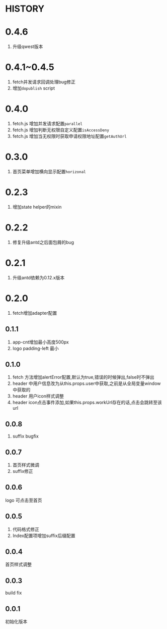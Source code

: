 # HISTORY
# 0.4.6
1. 升级qwest版本

# 0.4.1~0.4.5
1. fetch并发请求回调处理bug修正
2. 增加`dopublish` script

# 0.4.0
1. fetch.js 增加并发请求配置`parallel`
2. fetch.js 增加判断无权限自定义配置`isAccessDeny`
3. fetch.js 增加当无权限时获取申请权限地址配置`getAuthUrl`

# 0.3.0
1. 首页菜单增加横向显示配置`horizonal`

# 0.2.3
1. 增加state helper的mixin

# 0.2.2
1. 修复升级antd之后面包屑的bug

# 0.2.1
1. 升级antd依赖为0.12.x版本

# 0.2.0
1. fetch增加adapter配置

## 0.1.1
1. app-cnt增加最小高度500px
2. logo padding-left 最小

## 0.1.0
1. fetch 方法增加alertError配置,默认为true,错误的时候弹出,false时不弹出
2. header 中用户信息改为从this.props.user中获取,之前是从全局变量window中获取的
3. header 用户icon样式调整
4. header icon点击事件添加,如果this.props.workUrl存在的话,点击会跳转至该url

## 0.0.8
1. suffix bugfix

## 0.0.7
1. 首页样式微调
2. suffix修正

## 0.0.6
logo 可点击至首页

## 0.0.5
1. 代码格式修正
2. Index配置项增加suffix后缀配置

## 0.0.4
首页样式调整

## 0.0.3
build fix

## 0.0.1
初始化版本
